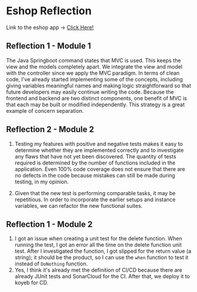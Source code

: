# Eshop Reflection

Link to the eshop app -> [Click Here!](https://adprogeshop-adammoheshop.koyeb.app/product/list)

## Reflection 1 - Module 1
The Java Springboot command states that MVC is used. This keeps the view and the models completely apart. We integrate the view and model with the controller since we apply the MVC paradigm. In terms of clean code, I've already started implementing some of the concepts, including giving variables meaningful names and making logic straightforward so that future developers may easily continue writing the code.  Because the frontend and backend are two distinct components, one benefit of MVC is that each may be built or modified independently. This strategy is a great example of concern separation.

## Reflection 2 - Module 2
1. Testing my features with positive and negative tests makes it easy to determine whether they are implemented correctly and to investigate any flaws that have not yet been discovered. The quantity of tests required is determined by the number of functions included in the application. Even 100% code coverage does not ensure that there are no defects in the code because mistakes can still be made during testing, in my opinion.

2. Given that the new test is performing comparable tasks, it may be repetitious. In order to incorporate the earlier setups and instance variables, we can refactor the new functional suites.

## Reflection 1 - Module 2
1. I got an issue when creating a unit test for the delete function. When running the test, I got an error all the time on the delete function unit test. After I investigated the function, I got slipped for the return value (a string); it should be the product, so I can use the `when` function to test it instead of `DoNothing` function.
2. Yes, I think it's already met the definition of CI/CD because there are already JUnit tests and SonarCloud for the CI. After that, we deploy it to koyeb for CD.